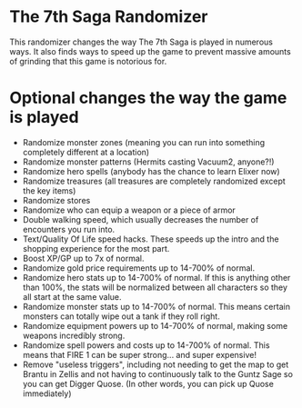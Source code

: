 # The 7th Saga Randomizer
This randomizer changes the way The 7th Saga is played in numerous ways.  It also finds ways to speed up the game to prevent massive amounts of grinding that this game is notorious for.

# Optional changes the way the game is played

- Randomize monster zones (meaning you can run into something completely different at a location)
- Randomize monster patterns (Hermits casting Vacuum2, anyone?!)
- Randomize hero spells (anybody has the chance to learn Elixer now)
- Randomize treasures (all treasures are completely randomized except the key items)
- Randomize stores
- Randomize who can equip a weapon or a piece of armor
- Double walking speed, which usually decreases the number of encounters you run into.
- Text/Quality Of Life speed hacks.  These speeds up the intro and the shopping experience for the most part.
- Boost XP/GP up to 7x of normal.
- Randomize gold price requirements up to 14-700% of normal.
- Randomize hero stats up to 14-700% of normal.  If this is anything other than 100%, the stats will be normalized between all characters so they all start at the same value.
- Randomize monster stats up to 14-700% of normal.  This means certain monsters can totally wipe out a tank if they roll right.
- Randomize equipment powers up to 14-700% of normal, making some weapons incredibly strong.
- Randomize spell powers and costs up to 14-700% of normal.  This means that FIRE 1 can be super strong... and super expensive!
- Remove "useless triggers", including not needing to get the map to get Brantu in Zellis and not having to continuously talk to the Guntz Sage so you can get Digger Quose.  (In other words, you can pick up Quose immediately)
